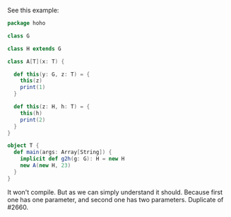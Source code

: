 See this example:
```scala
package hoho

class G

class H extends G

class A[T](x: T) {

  def this(y: G, z: T) = {
    this(z)
    print(1)
  }

  def this(z: H, h: T) = {
    this(h)
    print(2)
  }
}

object T {
  def main(args: Array[String]) {
    implicit def g2h(g: G): H = new H
    new A(new H, 23)
  }
}
```
It won't compile. But as we can simply understand it should. Because first one has one parameter, and second one has two parameters.
Duplicate of #2660.
